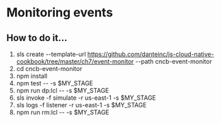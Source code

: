 # Monitoring events

## How to do it...
1. sls create --template-url https://github.com/danteinc/js-cloud-native-cookbook/tree/master/ch7/event-monitor --path cncb-event-monitor
2. cd cncb-event-monitor
3. npm install
4. npm test -- -s $MY_STAGE
5. npm run dp:lcl -- -s $MY_STAGE
6. sls invoke -f simulate -r us-east-1 -s $MY_STAGE
7. sls logs -f listener -r us-east-1 -s $MY_STAGE
8. npm run rm:lcl -- -s $MY_STAGE

